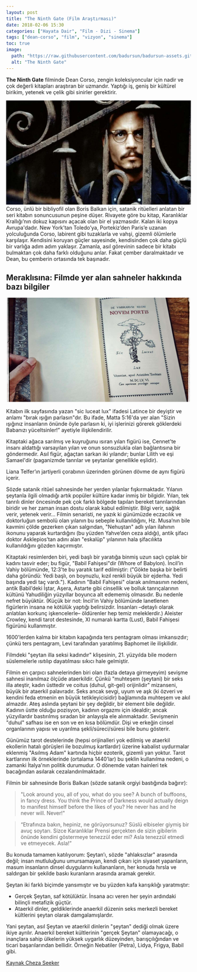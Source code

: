 ```yaml
---
layout: post
title: "The Ninth Gate (Film Araştırması)"
date: 2018-02-06 15:30
categories: ["Hayata Dair", "Film - Dizi - Sinema"]
tags: ["dean-corso", "film", "vizyon", "sinema"]
toc: true
image:
  path: "https://raw.githubusercontent.com/badursun/badursun-assets.github.io/refs/heads/main/img/the-ninth-gate.jpg"
  alt: "The Ninth Gate"
---
```


**The Ninth Gate** filminde Dean Corso, zengin koleksiyoncular için nadir ve çok değerli kitapları araştıran bir uzmandır. Yaptığı iş, geniş bir kültürel birikim, yetenek ve çelik gibi sinirler gerektirir. 

![Dean Corso](https://raw.githubusercontent.com/badursun/badursun-assets.github.io/refs/heads/main/img/the-ninth-gate.jpg)
Corso, ünlü bir bibliyofil olan Boris Balkan için, satanik ritüelleri anlatan bir seri kitabın sonuncusunun peşine düşer. Rivayete göre bu kitap, Karanlıklar Krallığı’nın dokuz kapısını açacak olan bir el yazmasıdır. Kalan iki kopya Avrupa'dadır. New York’tan Toledo’ya, Portekiz’den Paris’e uzanan yolculuğunda Corso, labirent gibi tuzaklarla ve vahşi, gizemli ölümlerle karşılaşır. Kendisini koruyan güçler sayesinde, kendisinden çok daha güçlü bir varlığa adım adım yaklaşır. Zamanla, asıl görevinin sadece bir kitabı bulmaktan çok daha farklı olduğunu anlar. Fakat çember daralmaktadır ve Dean, bu çemberin ortasında tek başınadır.

## Meraklısına: Filmde yer alan sahneler hakkında bazı bilgiler
![Dean Corso](https://raw.githubusercontent.com/badursun/badursun-assets.github.io/refs/heads/main/img/the-ninth-gate-2.jpg)

Kitabın ilk sayfasında yazan "sic luceat lux" ifadesi Latince bir deyiştir ve anlamı "bırak ışığın parlasın"dır. Bu ifade, Matta 5:16'da yer alan "Sizin ışığınız insanların önünde öyle parlasın ki, iyi işlerinizi görerek göklerdeki Babanızı yüceltsinler!” ayetiyle ilişkilendirilir.

Kitaptaki ağaca sarılmış ve kuyruğunu ısıran yılan figürü ise, Cennet'te insanı aldattığı varsayılan yılan ve onun sonsuzlukla olan bağlantısına bir göndermedir. Asıl figür, ağaçtan sarkan iki yılandır; bunlar Lilith ve eşi Samael'dir (paganizmde tanrılar ve şeytanlar genellikle eşlidir).

Liana Telfer’ın jartiyerli çorabının üzerinden görünen dövme de aynı figürü içerir.

Sözde satanik ritüel sahnesinde her yerden yılanlar fışkırmaktadır. Yılanın şeytanla ilgili olmadığı artık popüler kültüre kadar inmiş bir bilgidir. Yılan, tek tanrılı dinler öncesinde pek çok farklı bölgede tapılan bereket tanrılarından biridir ve her zaman insan dostu olarak kabul edilmiştir. Bilgi verir, sağlık verir, yetenek verir... Filmin senaristi, ne yazık ki günümüzde eczacılık ve doktorluğun sembolü olan yılanın bu sebeple kullanıldığını, Hz. Musa’nın bile kavmini çölde gezerken çıkan salgından, "Nehuştan" adlı yılan ilahının ikonunu yaparak kurtardığını (bu yüzden Yahve’den ceza aldığı), antik şifacı doktor Asklepios’tan adını alan "eskalüp" yılanının hala şifacılıkta kullanıldığını gözden kaçırmıştır.

Kitaptaki resimlerden biri, yedi başlı bir yaratığa binmiş uzun saçlı çıplak bir kadını tasvir eder; bu figür, "Babil Fahişesi"dir (Whore of Babylon). İncil’in Vahiy bölümünde, 12:3'te bu yaratık tarif edilmiştir: ("Gökte başka bir belirti daha göründü: Yedi başlı, on boynuzlu, kızıl renkli büyük bir ejderha. Yedi başında yedi taç vardı."). Kadının "Babil Fahişesi" olarak anılmasının nedeni, antik Babil’deki İştar, Aşera, Astarte gibi cinsellik ve bolluk tanrıçalarının kültünü Yahudiliğin yüzyıllar boyunca alt edememiş olmasıdır. Bu nedenle nefret büyüktür. (Küçük bir not: İncil'in Vahiy bölümünde lanetlenen figürlerin insana ne kötülük yaptığı belirsizdir. İnsanları –detaylı olarak anlatılan korkunç işkencelerle– öldürenler hep temiz meleklerdir.) Aleister Crowley, kendi tarot destesinde, XI numaralı kartta (Lust), Babil Fahişesi figürünü kullanmıştır.

1600'lerden kalma bir kitabın kapağında ters pentagram olması imkansızdır; çünkü ters pentagram, Levi tarafından yaratılmış Baphomet ile ilişkilidir.

Filmdeki "şeytan illa seksi kadındır" klişesinin, 21. yüzyılda bile modern süslemelerle ısıtılıp dayatılması sıkıcı hale gelmiştir.

Filmin en çarpıcı sahnelerinden biri olan (fazla detaya girmeyeyim) sevişme sahnesi inanılmaz ölçüde ataerkildir. Çünkü "muhteşem (şeytani) bir seks illa ateştir, kadın üsttedir ve coitus (duhul, git-gel) orijinlidir" mizanseni, büyük bir ataerkil palavradır. Seks ancak sevgi, uyum ve aşk (ki özveri ve kendini feda etmenin en büyük tetikleyicisidir) bağlamında muhteşem ve akıl almazdır. Ateş aslında şeytani bir şey değildir, bir element bile değildir. Kadının üstte olduğu pozisyon, kadının orgazmı için idealdir; ancak yüzyıllardır bastırılmış sıradan bir anlayışla ele alınmaktadır. Sevişmenin "duhul" safhası ise en son ve en kısa bölümdür. Dişi ve erkeğin cinsel organlarının yapısı ve uyarılma şekli/süreci/süresi bile bunu gösterir.

Günümüz tarot destelerinde (hepsi orijinalleri yok edilmiş ve ataerkil ekollerin hatalı görüşleri ile bozulmuş kartlardır) üzerine kabalist uydurmalar eklenmiş "Asılmış Adam" kartında hiçbir ezoterik, gizemli yan yoktur. Tarot kartlarının ilk örneklerinde (ortalama 1440’lar) bu şeklin kullanılma nedeni, o zamanki İtalya'nın politik durumudur. O dönemde vatan hainleri tek bacağından asılarak cezalandırılmaktadır.

Filmin bir sahnesinde Boris Balkan (sözde satanik orgiyi bastığında bağırır): 

> "Look around you, all of you, what do you see? A bunch of buffoons, in fancy dress. You think the Prince of Darkness would actually deign to manifest himself before the likes of you? He never has and he never will. Never!"

> “Etrafınıza bakın, hepiniz, ne görüyorsunuz? Süslü elbiseler giymiş bir avuç soytarı. Sizce Karanlıklar Prensi gerçekten de sizin gibilerin önünde kendini göstermeye tenezzül eder mi? Asla tenezzül etmedi ve etmeyecek. Asla!”

Bu konuda tamamen katılıyorum: Şeytan’ı, sözde "ahlaksızlar" arasında değil; insan mutluluğunu umursamayan, kendi çıkarı için siyaset yapanların, masum insanların dinsel duygularını kullananların, her konuda hırsla ve saldırgan bir şekilde baskı kuranların arasında aramak gerekir.

Şeytan iki farklı biçimde yansımıştır ve bu yüzden kafa karışıklığı yaratmıştır:

- Gerçek Şeytan, saf kötülüktür. İnsana acı veren her şeyin ardındaki bilinçli metafizik güçtür.
- Ataerkil dinler, geldiklerinde anaerkil düzenin seks merkezli bereket kültlerini şeytan olarak damgalamışlardır.

Yani şeytan, asıl Şeytan ve ataerkil dinlerin "şeytan" dediği olmak üzere ikiye ayrılır. Anaerkil bereket kültlerinin "gerçek Şeytan" olamayacağı, o inançlara sahip ülkelerin yüksek uygarlık düzeyinden, barışçılığından ve ticari başarılarından bellidir. Örneğin Nebatiler (Petra), Lidya, Frigya, Babil gibi.

[Kaynak Cheza Seeker](https://eksisozluk.com/entry/51169511)